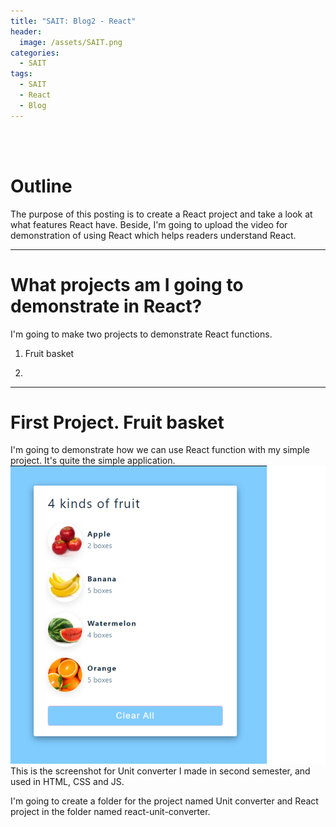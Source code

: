 ```yaml
---
title: "SAIT: Blog2 - React"
header:
  image: /assets/SAIT.png
categories:
  - SAIT
tags:
  - SAIT
  - React
  - Blog
---
```


<br>
<br>

# Outline  
The purpose of this posting is to create a React project and take a look at what features React have. Beside, I'm going to upload the video for demonstration of using React which helps readers understand React.  

---  

# What projects am I going to demonstrate in React?  
I'm going to make two projects to demonstrate React functions. 
1. Fruit basket  

2.   

---  

# First Project. Fruit basket   
I'm going to demonstrate how we can use React function with my simple project. It's quite the simple application.   
<img src="/assets/app_fruit.png" alt="fruit" width="600"/>   
This is the screenshot for Unit converter I made in second semester, and used in HTML, CSS and JS.  
  
I'm going to create a folder for the project named Unit converter and React project in the folder named react-unit-converter. 
